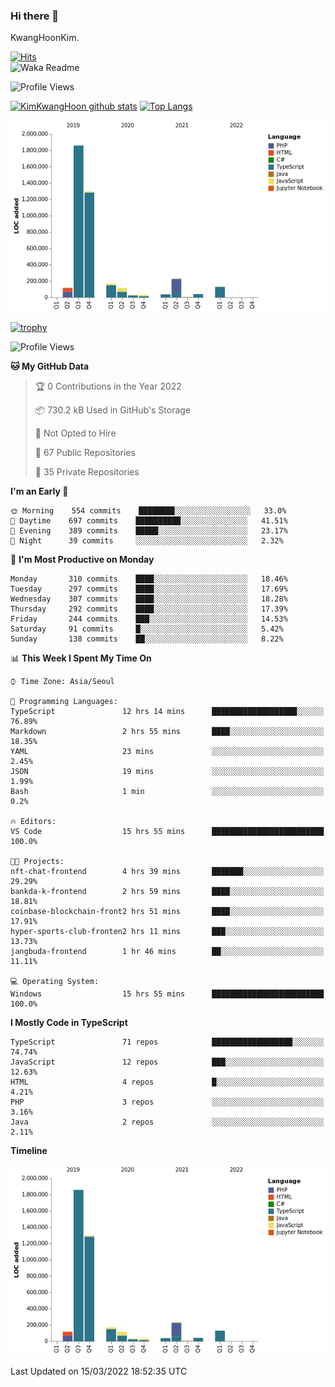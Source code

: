 ### Hi there 👋

KwangHoonKim.

[![Hits](https://hits.seeyoufarm.com/api/count/incr/badge.svg?url=https%3A%2F%2Fgithub.com%2Frhkdgns95)](https://hits.seeyoufarm.com)  
![Waka Readme](https://github.com/rhkdgns95/rhkdgns95/workflows/Waka%20Readme/badge.svg)

![Profile Views](http://img.shields.io/badge/Profile%20Views-0-blue)

[![KimKwangHoon github stats](https://github-readme-stats.vercel.app/api?username=rhkdgns95&show_icons=true)](https://github.com/rhkdgns95/github-readme-stats)   [![Top Langs](https://github-readme-stats.vercel.app/api/top-langs/?username=rhkdgns95&layout=compact)](https://github.com/rhkdgns95/github-readme-stats)   


![Chart not found](https://raw.githubusercontent.com/rhkdgns95/rhkdgns95/master/charts/bar_graph.png) 

[![trophy](https://github-profile-trophy.vercel.app/?username=rhkdgns95)](https://github.com/rhkdgns95/github-profile-trophy)

<!--START_SECTION:waka-->
![Profile Views](http://img.shields.io/badge/Profile%20Views-3-blue)

**🐱 My GitHub Data** 

> 🏆 0 Contributions in the Year 2022
 > 
> 📦 730.2 kB Used in GitHub's Storage 
 > 
> 🚫 Not Opted to Hire
 > 
> 📜 67 Public Repositories 
 > 
> 🔑 35 Private Repositories  
 > 
**I'm an Early 🐤** 

```text
🌞 Morning    554 commits    ████████░░░░░░░░░░░░░░░░░   33.0% 
🌆 Daytime    697 commits    ██████████░░░░░░░░░░░░░░░   41.51% 
🌃 Evening    389 commits    █████░░░░░░░░░░░░░░░░░░░░   23.17% 
🌙 Night      39 commits     ░░░░░░░░░░░░░░░░░░░░░░░░░   2.32%

```
📅 **I'm Most Productive on Monday** 

```text
Monday       310 commits    ████░░░░░░░░░░░░░░░░░░░░░   18.46% 
Tuesday      297 commits    ████░░░░░░░░░░░░░░░░░░░░░   17.69% 
Wednesday    307 commits    ████░░░░░░░░░░░░░░░░░░░░░   18.28% 
Thursday     292 commits    ████░░░░░░░░░░░░░░░░░░░░░   17.39% 
Friday       244 commits    ███░░░░░░░░░░░░░░░░░░░░░░   14.53% 
Saturday     91 commits     █░░░░░░░░░░░░░░░░░░░░░░░░   5.42% 
Sunday       138 commits    ██░░░░░░░░░░░░░░░░░░░░░░░   8.22%

```


📊 **This Week I Spent My Time On** 

```text
⌚︎ Time Zone: Asia/Seoul

💬 Programming Languages: 
TypeScript               12 hrs 14 mins      ███████████████████░░░░░░   76.89% 
Markdown                 2 hrs 55 mins       ████░░░░░░░░░░░░░░░░░░░░░   18.35% 
YAML                     23 mins             ░░░░░░░░░░░░░░░░░░░░░░░░░   2.45% 
JSON                     19 mins             ░░░░░░░░░░░░░░░░░░░░░░░░░   1.99% 
Bash                     1 min               ░░░░░░░░░░░░░░░░░░░░░░░░░   0.2%

🔥 Editors: 
VS Code                  15 hrs 55 mins      █████████████████████████   100.0%

🐱‍💻 Projects: 
nft-chat-frontend        4 hrs 39 mins       ███████░░░░░░░░░░░░░░░░░░   29.29% 
bankda-k-frontend        2 hrs 59 mins       ████░░░░░░░░░░░░░░░░░░░░░   18.81% 
coinbase-blockchain-front2 hrs 51 mins       ████░░░░░░░░░░░░░░░░░░░░░   17.91% 
hyper-sports-club-fronten2 hrs 11 mins       ███░░░░░░░░░░░░░░░░░░░░░░   13.73% 
jangbuda-frontend        1 hr 46 mins        ██░░░░░░░░░░░░░░░░░░░░░░░   11.11%

💻 Operating System: 
Windows                  15 hrs 55 mins      █████████████████████████   100.0%

```

**I Mostly Code in TypeScript** 

```text
TypeScript               71 repos            ██████████████████░░░░░░░   74.74% 
JavaScript               12 repos            ███░░░░░░░░░░░░░░░░░░░░░░   12.63% 
HTML                     4 repos             █░░░░░░░░░░░░░░░░░░░░░░░░   4.21% 
PHP                      3 repos             ░░░░░░░░░░░░░░░░░░░░░░░░░   3.16% 
Java                     2 repos             ░░░░░░░░░░░░░░░░░░░░░░░░░   2.11%

```


**Timeline**

![Chart not found](https://raw.githubusercontent.com/rhkdgns95/rhkdgns95/master/charts/bar_graph.png) 


 Last Updated on 15/03/2022 18:52:35 UTC
<!--END_SECTION:waka-->
